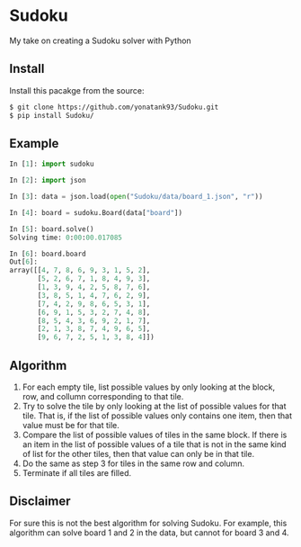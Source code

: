 # Sudoku

My take on creating a Sudoku solver with Python


## Install

Install this pacakge from the source:

``` bash
$ git clone https://github.com/yonatank93/Sudoku.git
$ pip install Sudoku/
```

## Example

``` Python
In [1]: import sudoku

In [2]: import json

In [3]: data = json.load(open("Sudoku/data/board_1.json", "r"))

In [4]: board = sudoku.Board(data["board"])

In [5]: board.solve()
Solving time: 0:00:00.017085

In [6]: board.board
Out[6]:
array([[4, 7, 8, 6, 9, 3, 1, 5, 2],
       [5, 2, 6, 7, 1, 8, 4, 9, 3],
       [1, 3, 9, 4, 2, 5, 8, 7, 6],
       [3, 8, 5, 1, 4, 7, 6, 2, 9],
       [7, 4, 2, 9, 8, 6, 5, 3, 1],
       [6, 9, 1, 5, 3, 2, 7, 4, 8],
       [8, 5, 4, 3, 6, 9, 2, 1, 7],
       [2, 1, 3, 8, 7, 4, 9, 6, 5],
       [9, 6, 7, 2, 5, 1, 3, 8, 4]])
```

## Algorithm

1. For each empty tile, list possible values by only looking at the block, row, and collumn corresponding to that tile.
2. Try to solve the tile by only looking at the list of possible values for that tile.
That is, if the list of possible values only contains one item, then that value must be for that tile.
3. Compare the list of possible values of tiles in the same block.
If there is an item in the list of possible values of a tile that is not in the same kind of list for the other tiles, then that value can only be in that tile.
4. Do the same as step 3 for tiles in the same row and column.
5. Terminate if all tiles are filled.


## Disclaimer

For sure this is not the best algorithm for solving Sudoku.
For example, this algorithm can solve board 1 and 2 in the data, but cannot for board 3 and 4.
